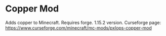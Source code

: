 # Copper Mod
Adds copper to Minecraft. Requires forge. 1.15.2 version.
Curseforge page: https://www.curseforge.com/minecraft/mc-mods/pxlops-copper-mod
